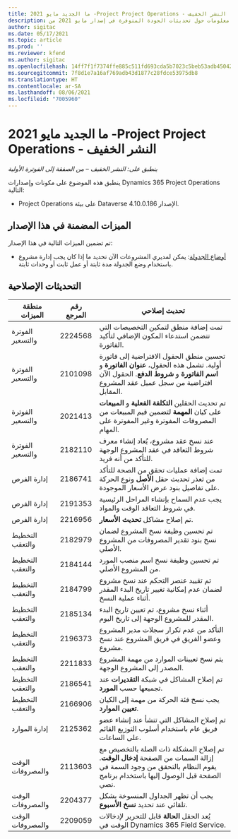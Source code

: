 ```yaml
---
title: ما الجديد مايو 2021 -Project Project Operations - النشر الخفيف
description: يوفر هذا الموضوع معلومات حول تحديثات الجودة المتوفرة في إصدار مايو 2021 من Project Operations - النشر الخفيف.
author: sigitac
ms.date: 05/17/2021
ms.topic: article
ms.prod: ''
ms.reviewer: kfend
ms.author: sigitac
ms.openlocfilehash: 14ff7f1f7374ffe885c511fd693cda5b7023c5beb53adb45042ddda1e932c93d
ms.sourcegitcommit: 7f8d1e7a16af769adb43d1877c28fdce53975db8
ms.translationtype: HT
ms.contentlocale: ar-SA
ms.lasthandoff: 08/06/2021
ms.locfileid: "7005960"
---
```

# <a name="whats-new-may-2021---project-operations-lite-deployment"></a>ما الجديد مايو 2021 -Project Project Operations - النشر الخفيف

_ينطبق على: النشر الخفيف – من الصفقة إلى الفوترة الأولية_

ينطبق هذه الموضوع على مكونات وإصدارات Dynamics 365 Project Operations التالية:

   - Project Operations على بيئة Dataverse الإصدار 4.10.0.186.

## <a name="features-included-in-this-release"></a>الميزات المضمنة في هذا الإصدار

تم تضمين الميزات التالية في هذا الإصدار:

- [أوضاع الجدولة](../../project-management/scheduling-modes.md): يمكن لمديري المشروعات الآن تحديد ما إذا كان يجب إدارة مشروع باستخدام وضع الجدولة مدة ثابتة أو عمل ثابت أو وحدات ثابتة.

## <a name="quality-updates"></a>التحديثات الإصلاحية

| **منطقة الميزات** | **رقم المرجع** | **تحديث إصلاحي** |
| --- | --- | --- |
| الفوترة والتسعير | 2224568  | تمت إضافة منطق لتمكين التخصيصات التي تتضمن استدعاء المكون الإضافي لتأكيد الفاتورة. |
| الفوترة والتسعير | 2101098 | تحسين منطق الحقول الافتراضية إلى فاتورة أولية. تشمل هذه الحقول، **عنوان الفاتورة** و **اسم الفاتورة** و **شروط الدفع**. الحقول الآن افتراضية من سجل عميل عقد المشروع المقابل. |
| الفوترة والتسعير | 2021413 | تم تحديث الحقلين **التكلفة الفعلية** و **المبيعات** على كيان **المهمة** لتضمين قيم المبيعات من المصروفات المفوترة وغير المفوترة على المهام. |
| الفوترة والتسعير | 2182110  | عند نسخ عقد مشروع، يُعاد إنشاء معرف شروط التعاقد في عقد المشروع الوجهة للتأكد من أنه فريد. |
| إدارة الفرص | 2186741 | تمت إضافة عمليات تحقق من الصحة للتأكد من تعذر تحديث حقل **الأصل** ونوع الحركة على تفاصيل بنود عرض الأسعار الموجودة. |
| إدارة الفرص | 2191353 | يجب عدم السماح بإنشاء المراحل الرئيسية في شروط التعاقد الوقت والمواد. |
| إدارة الفرص | 2216956  | تم إصلاح مشاكل **تحديث الأسعار**. |
| التخطيط والتعقب | 2182979 | تم تحسين وظيفة نسخ المشروع لضمان نسخ بنود تقدير المصروفات من المشروع الأصلي. |
| التخطيط والتعقب | 2184144  | تم تحسين وظيفة نسخ اسم منصب المورد من المشروع الأصلي. |
| التخطيط والتعقب | 2184799 | تم تقييد عنصر التحكم عند نسخ مشروع لضمان عدم إمكانية تغيير تاريخ البدء المقدر أثناء عملية النسخ. |
| التخطيط والتعقب | 2185134 | أثناء نسخ مشروع، تم تعيين تاريخ البدء المقدر للمشروع الوجهة إلى تاريخ اليوم. |
| التخطيط والتعقب | 2196373 | التأكد من عدم تكرار سجلات مدير المشروع وعضو الفريق في فريق المشروع عند نسخ مشروع. |
| التخطيط والتعقب | 2211833 | يتم نسخ تعيينات الموارد من مهمة المشروع المصدر إلى المشروع الوجهة. |
| التخطيط والتعقب | 2186541 | تم إصلاح المشاكل في شبكة **التقديرات** عند تجميعها حسب **المورد**. |
| التخطيط والتعقب | 2166906 | يجب نسخ فئة الحركة من مهمة إلى الكيان **تعيين الموارد**. |
| إدارة الموارد | 2125362 | تم إصلاح المشاكل التي تنشأ عند إنشاء عضو فريق عام باستخدام أسلوب التوزيع القائم على الساعات. |
| الوقت والمصروفات | 2113603 | تم إصلاح المشكلة ذات الصلة بالتخصيص مع إزالة السمات من الصفحة **إدخال الوقت**. يقوم النظام بالتحقق من وجود السمة في الصفحة قبل الوصول إليها باستخدام برنامج نصي. |
| الوقت والمصروفات | 2204377 | يجب أن تظهر الجداول المنسوخة بشكل تلقائي عند تحديد **نسخ الأسبوع**. |
| الوقت والمصروفات | 2209059 | يُعد الحقل **الحالة** قابل للتحرير لإدخالات الوقت في Dynamics 365 Field Service. |

